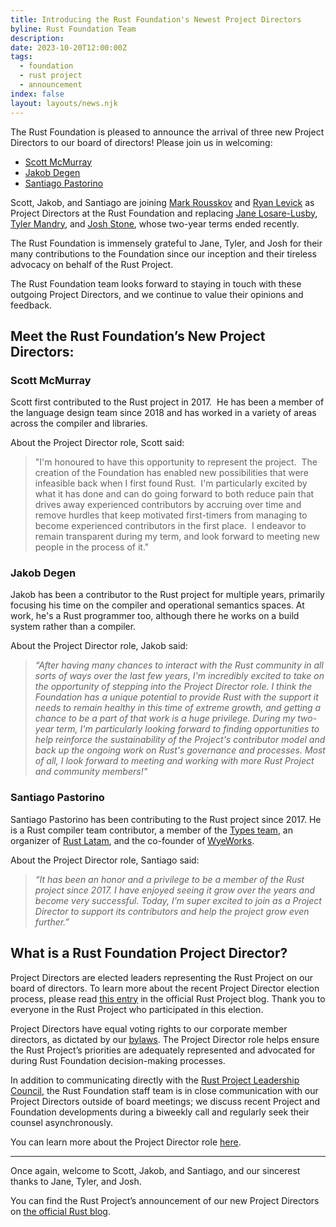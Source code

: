 ```yaml
---
title: Introducing the Rust Foundation's Newest Project Directors
byline: Rust Foundation Team
description:
date: 2023-10-20T12:00:00Z
tags:
  - foundation
  - rust project
  - announcement
index: false
layout: layouts/news.njk
---
```

The Rust Foundation is pleased to announce the arrival of three new Project Directors to our board of directors! Please join us in welcoming:

* <a target="_blank" rel="noopener" href="https://github.com/scottmcm">Scott McMurray</a>
* <a target="_blank" rel="noopener" href="https://github.com/JakobDegen">Jakob Degen</a>
* <a target="_blank" rel="noopener" href="https://github.com/spastorino">Santiago Pastorino</a>

Scott, Jakob, and Santiago are joining <a target="_blank" rel="noopener" href="https://github.com/Mark-Simulacrum">Mark Rousskov</a> and <a target="_blank" rel="noopener" href="https://github.com/rylev">Ryan Levick</a> as Project Directors at the Rust Foundation and replacing [<u>Jane Losare-Lusby</u>](https://github.com/yaahc), [<u>Tyler Mandry</u>](https://github.com/tmandry), and [<u>Josh Stone</u>](https://twitter.com/cuviper), whose two-year terms ended recently.&nbsp;

The Rust Foundation is immensely grateful to Jane, Tyler, and Josh for their many contributions to the Foundation since our inception and their tireless advocacy on behalf of the Rust Project.&nbsp;

The Rust Foundation team looks forward to staying in touch with these outgoing Project Directors, and we continue to value their opinions and feedback.&nbsp;

## Meet the Rust Foundation’s New Project Directors:

### Scott McMurray

Scott first contributed to the Rust project in 2017.&nbsp; He has been a member of the language design team since 2018 and has worked in a variety of areas across the compiler and libraries.

About the Project Director role, Scott said:

> "I'm honoured to have this opportunity to represent the project.&nbsp; The creation of the Foundation has enabled new possibilities that were infeasible back when I first found Rust.&nbsp; I'm particularly excited by what it has done and can do going forward to both reduce pain that drives away experienced contributors by accruing over time and remove hurdles that keep motivated first-timers from managing to become experienced contributors in the first place.&nbsp; I endeavor to remain transparent during my term, and look forward to meeting new people in the process of it."&nbsp;

### Jakob Degen&nbsp;

Jakob has been a contributor to the Rust project for multiple years, primarily focusing his time on the compiler and operational semantics spaces. At work, he's a Rust programmer too, although there he works on a build system rather than a compiler.

About the Project Director role, Jakob said:

> *“After having many chances to interact with the Rust community in all sorts of ways over the last few years, I'm incredibly excited to take on the opportunity of stepping into the Project Director role. I think the Foundation has a unique potential to provide Rust with the support it needs to remain healthy in this time of extreme growth, and getting a chance to be a part of that work is a huge privilege. During my two-year term, I'm particularly looking forward to finding opportunities to help reinforce the sustainability of the Project's contributor model and back up the ongoing work on Rust's governance and processes. Most of all, I look forward to meeting and working with more Rust Project and community members!"*

### Santiago Pastorino

Santiago Pastorino has been contributing to the Rust project since 2017. He is a Rust compiler team contributor, a member of the [<u>Types team</u>](https://github.com/rust-lang/types-team), an organizer of [<u>Rust Latam</u>](https://www.rustlatam.org/), and the co-founder of [<u>WyeWorks</u>](https://www.wyeworks.com/).

About the Project Director role, Santiago said:

> *“It has been an honor and a privilege to be a member of the Rust project since 2017. I have enjoyed seeing it grow over the years and become very successful. Today, I’m super excited to join as a Project Director to support its contributors and help the project grow even further.”*

## What is a Rust Foundation Project Director?

Project Directors are elected leaders representing the Rust Project on our board of directors. To learn more about the recent Project Director election process, please read [<u>this entry</u>](https://blog.rust-lang.org/2023/08/30/electing-new-project-directors.html) in the official Rust Project blog. Thank you to everyone in the Rust Project who participated in this election.

Project Directors have equal voting rights to our corporate member directors, as dictated by our [<u>bylaws</u>](https://foundation.rust-lang.org/policies/bylaws/#article-iv%3A-directors). The Project Director role helps ensure the Rust Project’s priorities are adequately represented and advocated for during Rust Foundation decision-making processes.

In addition to communicating directly with the [<u>Rust Project Leadership Council</u>](https://www.rust-lang.org/governance/teams/leadership-council), the Rust Foundation staff team is in close communication with our Project Directors outside of board meetings; we discuss recent Project and Foundation developments during a biweekly call and regularly seek their counsel asynchronously.&nbsp;

You can learn more about the Project Director role [<u>here</u>](https://foundation.rust-lang.org/static/board-director-role-description.pdf).&nbsp;

---

Once again, welcome to Scott, Jakob, and Santiago, and our sincerest thanks to Jane, Tyler, and Josh.&nbsp;

You can find the Rust Project’s announcement of our new Project Directors on [<u>the official Rust blog</u>](https://blog.rust-lang.org/2023/10/19/announcing-the-new-rust-project-directors.html).&nbsp;